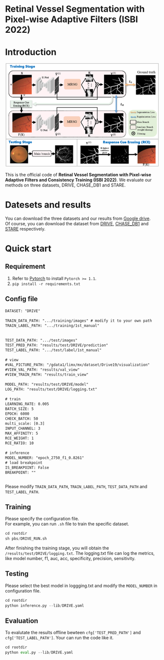 # Retinal Vessel Segmentation with Pixel-wise Adaptive Filters (ISBI 2022)

# Introduction
![image](https://github.com/Limingxing00/Retinal-Vessel-Segmentation-ISBI2022/blob/main/figure/framework.png)  

This is the official code of **Retinal Vessel Segmentation with Pixel-wise Adaptive Filters and Consistency Training  (ISBI 2022)**. We evaluate our methods on three datasets, DRIVE, CHASE_DB1 and STARE.

# Datesets and results
You can download the three datasets and our results from [Google drive](https://drive.google.com/drive/folders/1OJBy8uNSg-agk6Rz_xV9fTZGb_KC0j_V?usp=sharing).  
Of course, you can download the dataset from [DRIVE](http://www.isi.uu.nl/Research/Databases/DRIVE/), [CHASE_DB1](https://blogs.kingston.ac.uk/retinal/chasedb1/) and [STARE](http://cecas.clemson.edu/~ahoover/stare/) respectively.

# Quick start
## Requirement
1. Refer to [Pytorch](https://pytorch.org/get-started/previous-versions/) to install `Pytorch >= 1.1`.
2. `pip install -r requirements.txt`


## Config file

```
DATASET: "DRIVE"

TRAIN_DATA_PATH: ".../training/images" # modify it to your own path
TRAIN_LABEL_PATH: ".../training/1st_manual"


TEST_DATA_PATH: ".../test/images"
TEST_PRED_PATH: "results/test/DRIVE/prediction"
TEST_LABEL_PATH: ".../test/label/1st_manual"

# view
#VAL_PICTURE_PATH: "/gdata1/limx/mx/dataset/Drive19/visualization"
#VIEW_VAL_PATH: "results/val_view"
#VIEW_TRAIN_PATH: "results/train_view"

MODEL_PATH: "results/test/DRIVE/model"
LOG_PATH: "results/test/DRIVE/logging.txt"

# train
LEARNING_RATE: 0.005
BATCH_SIZE: 5
EPOCH: 6000
CHECK_BATCH: 50
multi_scale: [0.3]
INPUT_CHANNEL: 3
MAX_AFFINITY: 5
RCE_WEIGHT: 1
RCE_RATIO: 10

# inference
MODEL_NUMBER: "epoch_2750_f1_0.8261"
# load breakpoint
IS_BREAKPOINT: False
BREAKPOINT: ""


```

Please modify ```TRAIN_DATA_PATH```, ```TRAIN_LABEL_PATH```, ```TEST_DATA_PATH``` and ```TEST_LABEL_PATH```.  

## Training
Please specify the configuration file.  
For example, you can run ```.sh``` file to train the specific dataset.
```python
cd rootdir
sh pbs/DRIVE_RUN.sh
```
After finishing the training stage, you will obtain the ```/results/test/DRIVE/logging.txt```. The logging.txt file can log the metrics, like model number, f1, auc, acc, specificity, precision, sensitivity.

## Testing
Please select the best model in loggging.txt and modify the ```MODEL_NUMBER``` in configuration file.
```python
cd rootdir
python inference.py --lib/DRIVE.yaml 
```


## Evaluation
To evalutate the results offline bewteen `cfg['TEST_PRED_PATH']` and `cfg['TEST_LABEL_PATH']`. Your can run the code like it.
```python
cd rootdir
python eval.py --lib/DRIVE.yaml 
```

